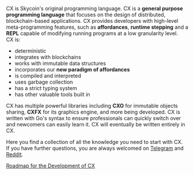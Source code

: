 
CX is Skycoin's original programming language. CX is a **general purpose programming language** that focuses on the design of distributed, blockchain-based applications. CX provides developers with high-level meta-programming features, such as **affordances**, **runtime stepping** and a **REPL** capable of modifying running programs at a low granularity level.<br>
CX is:

* deterministic
* integrates with blockchains
* works with immutable data structures
* incorporates our **new paradigm of affordances**
* is compiled and interpreted
* uses garbage collection
* has a strict typing system
* has other valuable tools built in

CX has multiple powerful libraries including **CXO** for immutable objects sharing, **CXFX** for its graphics engine, and more being developed. CX is written with Go's syntax to ensure professionals can quickly switch over and newcomers can easily learn it. CX will eventually be written entirely in CX.

Here you find a collection of all the knowledge you need to start with CX.<br>
If you have further questions, you are always welcomed on [Telegram](https://t.me/Skycoin_CX]) and [Reddit](https://reddit.com/r/CX_Language).

[Roadmap for the Development of CX](./Roadmap)